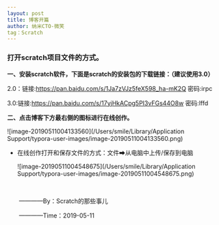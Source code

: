 ```yaml
---
layout: post
title: 博客开篇
author: 纳米CTO-微笑
tag：Scratch
---
```


### 打开scratch项目文件的方式。

**一、安装scratch软件，下面是scratch的安装包的下载链接：（建议使用3.0）**

2.0：链接:https://pan.baidu.com/s/1Ja7zVJz5feX598_ha-mK2Q  密码:irpc

3.0:链接:https://pan.baidu.com/s/17yjHkACpg5PI3vFGs44O8w  密码:lffd



**二、点击博客下方最右侧的图标进行在线创作。**

![image-20190511004133560](/Users/smile/Library/Application Support/typora-user-images/image-20190511004133560.png)

- 在线创作打开和保存文件的方式：文件➡从电脑中上传/保存到电脑

  ![image-20190511004548675](/Users/smile/Library/Application Support/typora-user-images/image-20190511004548675.png) 				 	     

  ​								

  ​										————By：Scratch的那些事儿

  ​										————Time：2019-05-11